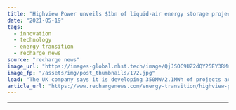 ```yaml
---
title: "Highview Power unveils $1bn of liquid-air energy storage projects in Spain"
date: "2021-05-19"
tags: 
  - innovation
  - technology
  - energy transition
  - recharge news
source: "recharge news"
image_url: "https://images-global.nhst.tech/image/QjJSOC9UZ2dQY25EY3RManFqc0grZ1Vja2FvQ1hTU3dlcVZadmlGSm9BMD0=/nhst/binary/65feffeed080e2e1acad88197e921d32"
image_fp: "/assets/img/post_thumbnails/172.jpg"
lead: "The UK company says it is developing 350MW/2.1MWh of projects across four Spanish provinces using its market-leading long-duration storage technology"
article_url: "https://www.rechargenews.com/energy-transition/highview-power-unveils-1bn-of-liquid-air-energy-storage-projects-in-spain/2-1-1012670"
---
```


---
